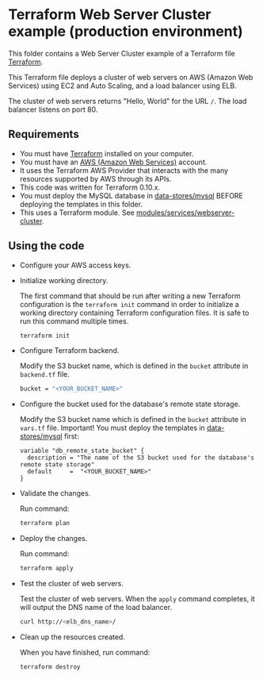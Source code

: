 # Terraform Web Server Cluster example (production environment)

This folder contains a Web Server Cluster example of a Terraform file [Terraform](https://www.terraform.io/).

This Terraform file deploys a cluster of web servers on AWS (Amazon Web Services) using EC2 and Auto Scaling, and a load balancer using ELB.

The cluster of web servers returns "Hello, World" for the URL `/`. The load balancer listens on port 80.

## Requirements

* You must have [Terraform](https://www.terraform.io/) installed on your computer. 
* You must have an [AWS (Amazon Web Services)](http://aws.amazon.com/) account.
* It uses the Terraform AWS Provider that interacts with the many resources supported by AWS through its APIs.
* This code was written for Terraform 0.10.x.
* You must deploy the MySQL database in [data-stores/mysql](../../data-stores/mysql) BEFORE deploying the
  templates in this folder.
* This uses a Terraform module. See [modules/services/webserver-cluster](../../../../modules/services/webserver-cluster).


## Using the code

* Configure your AWS access keys.

* Initialize working directory.

  The first command that should be run after writing a new Terraform configuration is the `terraform init` command in order to initialize a working directory containing Terraform configuration files. It is safe to run this command multiple times.

  ```bash
  terraform init
  ```

* Configure Terraform backend.

  Modify the S3 bucket name, which is defined in the `bucket` attribute in `backend.tf` file.

  ```bash
  bucket = "<YOUR_BUCKET_NAME>"
  ```

* Configure the bucket used for the database's remote state storage.

  Modify the S3 bucket name which is defined in the `bucket` attribute in `vars.tf` file. Important! You must deploy the templates in [data-stores/mysql](../../data-stores/mysql) first:

  ```hcl
  variable "db_remote_state_bucket" {
    description = "The name of the S3 bucket used for the database's remote state storage"
    default     =  "<YOUR_BUCKET_NAME>"
  }
  ```

* Validate the changes.

  Run command:

  ```bash
  terraform plan
  ```

* Deploy the changes.

  Run command:

  ```bash
  terraform apply
  ```

* Test the cluster of web servers.

  Test the cluster of web servers. When the `apply` command completes, it will output the DNS name of the load balancer.

  ```bash
  curl http://<elb_dns_name>/
  ```

* Clean up the resources created.

  When you have finished, run command:

  ```bash
  terraform destroy
  ```